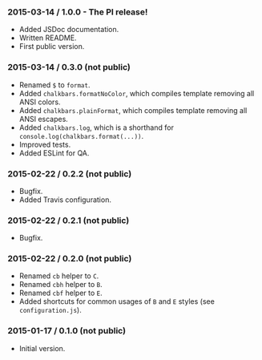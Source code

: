 ### 2015-03-14 / 1.0.0 - The PI release!

* Added JSDoc documentation.
* Written README.
* First public version.

### 2015-03-14 / 0.3.0 (not public)

* Renamed `$` to `format`.
* Added `chalkbars.formatNoColor`, which compiles template removing all ANSI colors.
* Added `chalkbars.plainFormat`, which compiles template removing all ANSI escapes.
* Added `chalkbars.log`, which is a shorthand for `console.log(chalkbars.format(...))`.
* Improved tests.
* Added ESLint for QA.

### 2015-02-22 / 0.2.2 (not public)

* Bugfix.
* Added Travis configuration.

### 2015-02-22 / 0.2.1 (not public)

* Bugfix.

### 2015-02-22 / 0.2.0 (not public)

* Renamed `cb` helper to `C`.
* Renamed `cbh` helper to `B`.
* Renamed `cbf` helper to `E`.
* Added shortcuts for common usages of `B` and `E` styles (see `configuration.js`).

### 2015-01-17 / 0.1.0 (not public)

* Initial version.
